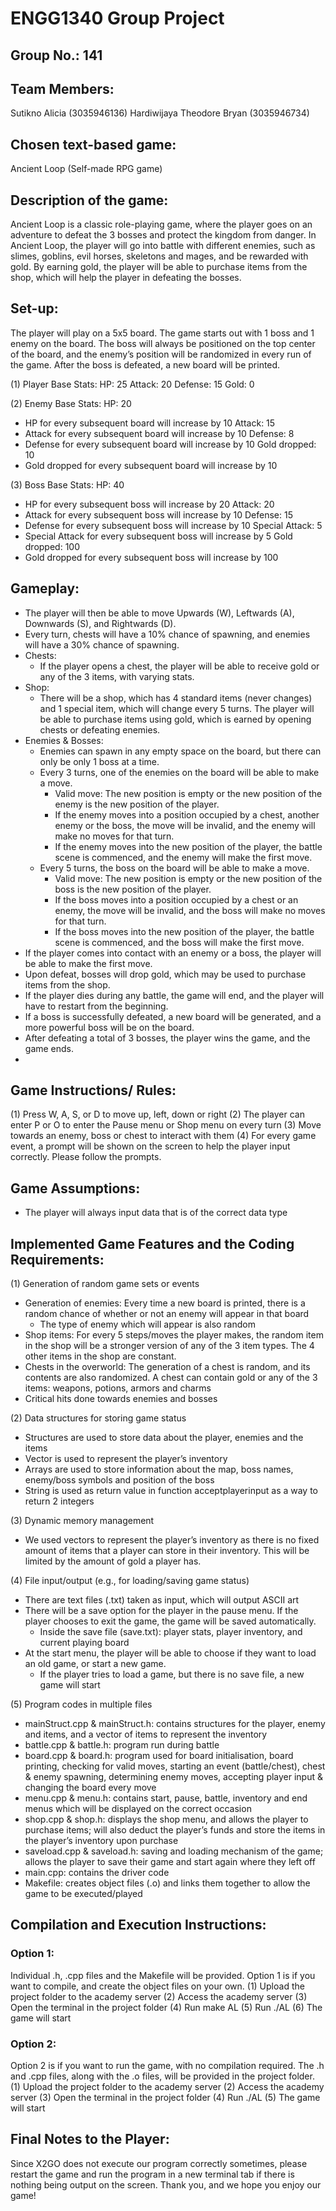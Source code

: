 # ENGG1340 Group Project

## Group No.: 141

## Team Members:
Sutikno Alicia (3035946136)
Hardiwijaya Theodore Bryan (3035946734)

## Chosen text-based game:
Ancient Loop (Self-made RPG game)

## Description of the game:
Ancient Loop is a classic role-playing game, where the player goes on an adventure to defeat the 3 bosses and protect the kingdom from danger. In Ancient Loop, the player will go into battle with different enemies, such as slimes, goblins, evil horses, skeletons and mages, and be rewarded with gold. By earning gold, the player will be able to purchase items from the shop, which will help the player in defeating the bosses.

## Set-up:
The player will play on a 5x5 board. The game starts out with 1 boss and 1 enemy on the board. 
The boss will always be positioned on the top center of the board, and the enemy’s position will be randomized in every run of the game.
After the boss is defeated, a new board will be printed.

(1) Player Base Stats:
HP: 25
Attack: 20
Defense: 15
Gold: 0

(2) Enemy Base Stats:
HP: 20
- HP for every subsequent board will increase by 10
Attack: 15
- Attack for every subsequent board will increase by 10
Defense: 8
- Defense for every subsequent board will increase by 10
Gold dropped: 10
- Gold dropped for every subsequent board will increase by 10
 
(3) Boss Base Stats:
HP: 40
- HP for every subsequent boss will increase by 20
Attack: 20
- Attack for every subsequent boss will increase by 10
Defense: 15
- Defense for every subsequent boss will increase by 10
Special Attack: 5
- Special Attack for every subsequent boss will increase by 5
Gold dropped: 100
- Gold dropped for every subsequent boss will increase by 100

## Gameplay:
- The player will then be able to move Upwards (W), Leftwards (A), Downwards (S), and Rightwards (D).
- Every turn, chests will have a 10% chance of spawning, and enemies will have a 30% chance of spawning.
- Chests:
  - If the player opens a chest, the player will be able to receive gold or any of the 3 items, with varying stats.
- Shop:
  - There will be a shop, which has 4 standard items (never changes) and 1 special item, which will change every 5 turns. The player will be able to purchase items using gold, which is earned by opening chests or defeating enemies.
- Enemies & Bosses:
  - Enemies can spawn in any empty space on the board, but there can only be only 1 boss at a time.
  - Every 3 turns, one of the enemies on the board will be able to make a move. 
    - Valid move: The new position is empty or the new position of the enemy is the new position of the player.
    - If the enemy moves into a position occupied by a chest, another enemy or the boss, the move will be invalid, and the enemy will make no moves for that turn.
    - If the enemy moves into the new position of the player, the battle scene is commenced, and the enemy will make the first move.
  - Every 5 turns, the boss on the board will be able to make a move.
    - Valid move: The new position is empty or the new position of the boss is the new position of the player.
    - If the boss moves into a position occupied by a chest or an enemy, the move will be invalid, and the boss will make no moves for that turn.
    - If the boss moves into the new position of the player, the battle scene is commenced, and the boss will make the first move.
- If the player comes into contact with an enemy or a boss, the player will be able to make the first move.
- Upon defeat, bosses will drop gold, which may be used to purchase items from the shop.
- If the player dies during any battle, the game will end, and the player will have to restart from the beginning.
- If a boss is successfully defeated, a new board will be generated, and a more powerful boss will be on the board.
- After defeating a total of 3 bosses, the player wins the game, and the game ends.
- 
## Game Instructions/ Rules:
(1) Press W, A, S, or D to move up, left, down or right 
(2) The player can enter P or O to enter the Pause menu or Shop menu on every turn
(3) Move towards an enemy, boss or chest to interact with them
(4) For every game event, a prompt will be shown on the screen to help the player input correctly. Please follow the prompts.

## Game Assumptions:
- The player will always input data that is of the correct data type

## Implemented Game Features and the Coding Requirements:
(1) Generation of random game sets or events
- Generation of enemies: Every time a new board is printed, there is a random chance of whether or not an enemy will appear in that board
  - The type of enemy which will appear is also random
- Shop items: For every 5 steps/moves the player makes, the random item in the shop will be a stronger version of any of the 3 item types. The 4 other items in the shop are constant.
- Chests in the overworld: The generation of a chest is random, and its contents are also randomized. A chest can contain gold or any of the 3 items: weapons, potions, armors and charms
- Critical hits done towards enemies and bosses

(2) Data structures for storing game status
- Structures are used to store data about the player, enemies and the items
- Vector is used to represent the player’s inventory
- Arrays are used to store information about the map, boss names, enemy/boss symbols and position of the boss
- String is used as return value in function acceptplayerinput as a way to return 2 integers

(3) Dynamic memory management
- We used vectors to represent the player’s inventory as there is no fixed amount of items that a player can store in their inventory. This will be limited by the amount of gold a player has.

(4) File input/output (e.g., for loading/saving game status)
- There are text files (.txt) taken as input, which will output ASCII art
- There will be a save option for the player in the pause menu. If the player chooses to exit the game, the game will be saved automatically.
  - Inside the save file (save.txt): player stats, player inventory, and current playing board
- At the start menu, the player will be able to choose if they want to load an old game, or start a new game.
  - If the player tries to load a game, but there is no save file, a new game will start

(5) Program codes in multiple files
- mainStruct.cpp & mainStruct.h: contains structures for the player, enemy and items, and a vector of items to represent the inventory
- battle.cpp & battle.h: program run during battle
- board.cpp & board.h: program used for board initialisation, board printing, checking for valid moves, starting an event (battle/chest), chest & enemy spawning, determining enemy moves, accepting player input & changing the board every move
- menu.cpp & menu.h: contains start, pause, battle, inventory and end menus which will be displayed on the correct occasion
- shop.cpp & shop.h: displays the shop menu, and allows the player to purchase items; will also deduct the player’s funds and store the items in the player’s inventory upon purchase
- saveload.cpp & saveload.h: saving and loading mechanism of the game; allows the player to save their game and start again where they left off
- main.cpp: contains the driver code
- Makefile: creates object files (.o) and links them together to allow the game to be executed/played

## Compilation and Execution Instructions:
### Option 1:
Individual .h, .cpp files and the Makefile will be provided. Option 1 is if you want to compile, and create the object files on your own.
(1) Upload the project folder to the academy server
(2) Access the academy server
(3) Open the terminal in the project folder
(4) Run make AL
(5) Run ./AL
(6) The game will start

### Option 2:
Option 2 is if you want to run the game, with no compilation required. The .h and .cpp files, along with the .o files, will be provided in the project folder. 
(1) Upload the project folder to the academy server
(2) Access the academy server
(3) Open the terminal in the project folder
(4) Run ./AL
(5) The game will start

## Final Notes to the Player:
Since X2GO does not execute our program correctly sometimes, please restart the game and run the program in a new terminal tab if there is nothing being output on the screen. Thank you, and we hope you enjoy our game!

